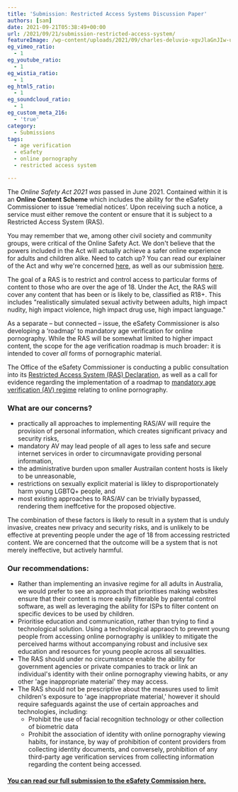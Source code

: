 ```yaml
---
title: 'Submission: Restricted Access Systems Discussion Paper'
authors: [sam]
date: 2021-09-21T05:38:49+00:00
url: /2021/09/21/submission-restricted-access-system/
featureImage: /wp-content/uploads/2021/09/charles-deluvio-xgvJlaGnJIw-unsplash.jpg
eg_vimeo_ratio:
  - 1
eg_youtube_ratio:
  - 1
eg_wistia_ratio:
  - 1
eg_html5_ratio:
  - 1
eg_soundcloud_ratio:
  - 1
eg_custom_meta_216:
  - 'true'
category:
  - Submissions
tags:
  - age verification
  - eSafety
  - online pornography
  - restricted access system

---
```

The _Online Safety Act 2021 was_ passed in June 2021. Contained within it is an **Online Content Scheme** which includes the ability for the eSafety Commissioner to issue &#8216;remedial notices&#8217;. Upon receiving such a notice, a service must either remove the content or ensure that it is subject to a Restricted Access System (RAS).

You may remember that we, among other civil society and community groups, were critical of the Online Safety Act. We don't believe that the powers included in the Act will actually achieve a safer online experience for adults and children alike. Need to catch up? You can read our explainer of the Act and why we're concerned <span style="text-decoration: underline;"><a href="https://digitalrightswatch.org.au/2021/02/11/explainer-the-online-safety-bill/" target="_blank" rel="noreferrer noopener">here</a></span>, as well as our submission <span style="text-decoration: underline;"><a href="https://digitalrightswatch.org.au/2021/02/18/submission-the-online-safety-bill/" target="_blank" rel="noreferrer noopener">here</a></span>.

The goal of a RAS is to restrict and control access to particular forms of content to those who are over the age of 18. Under the Act, the RAS will cover any content that has been or is likely to be, classified as R18+. This includes "realistically simulated sexual activity between adults, high impact nudity, high impact violence, high impact drug use, high impact language."

As a separate &#8211; but connected &#8211; issue, the eSafety Commissioner is also developing a &#8216;roadmap&#8217; to mandatory age verification for online pornography. While the RAS will be somewhat limited to higher impact content, the scope for the age verification roadmap is much broader: it is intended to cover _all_ forms of pornographic material.

<meta charset="utf-8" />
The Office of the eSafety Commissioner is conducting a public consultation into its
<span style="text-decoration: underline;"><a href="https://www.esafety.gov.au/about-us/consultation-cooperation/restricted-access-system" target="_blank" rel="noreferrer noopener">Restricted Access System (RAS) Declaration</a></span>, as well as a call for evidence regarding the implementation of a roadmap to <a href="https://www.esafety.gov.au/about-us/consultation-cooperation/age-verification-call-for-evidence" target="_blank" rel="noreferrer noopener"><span style="text-decoration: underline;">mandatory age verification (AV) regime</span></a> relating to online pornography.

### **What are our concerns?**

  * practically all approaches to implementing RAS/AV will require the provision of personal information, which creates significant privacy and security risks,
  * mandatory AV may lead people of all ages to less safe and secure internet services in order to circumnavigate providing personal information,
  * the administrative burden upon smaller Austrailan content hosts is likely to be unreasonable,
  * restrictions on sexually explicit material is likley to disproportionately harm young LGBTQ+ people, and
  * most existing approaches to RAS/AV can be trivially bypassed, rendering them ineffcetive for the proposed objective.

The combination of these factors is likely to result in a system that is unduly invasive, creates new privacy and security risks, and is unlikely to be effective at preventing people under the age of 18 from accessing restricted content. We are concerned that the outcome will be a system that is not merely ineffective, but actively harmful.

### **Our recommendations:**

  * Rather than implementing an invasive regime for all adults in Australia, we would prefer to see an approach that prioritises making websites ensure that their content is more easily filterable by parental control software, as well as leveraging the ability for ISPs to filter content on specific devices to be used by children.
  * Prioritise education and communication, rather than trying to find a technological solution. Using a technological appraoch to prevent young people from accessing online pornography is unlikley to mitigate the perceived harms without accompanying robust and inclusive sex education and resources for young people across all sexualities.
  * The RAS should under no circumstance enable the ability for government agencies or private companies to track or link an individual's identity with their online pornography viewing habits, or any other 'age inappropriate material' they may access.
  * The RAS should not be prescriptive about the measures used to limit children's exposure to 'age inappropriate material,' however it should require safeguards against the use of certain approaches and technologies, including:
      * Prohibit the use of facial recognition technology or other collection of biometric data
      * Prohibit the association of identity with online pornography viewing habits, for instance, by way of prohibition of content providers from collecting identity documents, and conversely, prohibition of any third-party age verification services from collecting information regarding the content being accessed.

#### **<a href="/wp-content/uploads/2021/09/20210917_DRWSubmission_RAS-eSafetyCommission.pdf" target="_blank" rel="noreferrer noopener"><span style="text-decoration: underline;">You can read our full submission to the eSafety Commission here.</span></a>**
